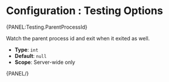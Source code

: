 # Configuration : Testing Options

{PANEL:Testing.ParentProcessId}

Watch the parent process id and exit when it exited as well.

- **Type**: `int`
- **Default**: `null`
- **Scope**: Server-wide only

{PANEL/}
